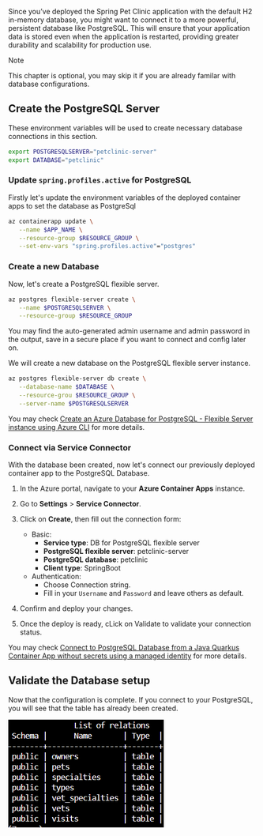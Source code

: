 Since you’ve deployed the Spring Pet Clinic application with the default H2 in-memory database, you might want to connect it to a more powerful, persistent database like PostgreSQL. This will ensure that your application data is stored even when the application is restarted, providing greater durability and scalability for production use.

> [!NOTE]
> This chapter is optional, you may skip it if you are already familar with database configurations.

## Create the PostgreSQL Server

These environment variables will be used to create necessary database connections in this section.

```bash
export POSTGRESQLSERVER="petclinic-server"
export DATABASE="petclinic"
```

### Update `spring.profiles.active` for PostgreSQL

Firstly let's update the environment variables of the deployed container apps to set the database as PostgreSql

```bash
az containerapp update \
   --name $APP_NAME \
   --resource-group $RESOURCE_GROUP \
   --set-env-vars "spring.profiles.active"="postgres"
```

### Create a new Database

Now, let's create a PostgreSQL flexible server.

```bash
az postgres flexible-server create \
   --name $POSTGRESQLSERVER \
   --resource-group $RESOURCE_GROUP
```

You may find the auto-generated admin username and admin password in the output, save in a secure place if you want to connect and config later on.

We will create a new database on the PostgreSQL flexible server instance.

```bash
az postgres flexible-server db create \
   --database-name $DATABASE \
   --resource-grou $RESOURCE_GROUP \
   --server-name $POSTGRESQLSERVER
```

You may check [Create an Azure Database for PostgreSQL - Flexible Server instance using Azure CLI](https://learn.microsoft.com/azure/postgresql/flexible-server/quickstart-create-server-cli) for more details.

### Connect via Service Connector

With the database been created, now let's connect our previously deployed container app to the PostgreSQL Database.

1. In the Azure portal, navigate to your **Azure Container Apps** instance.

2. Go to **Settings** > **Service Connector**.

3. Click on **Create**, then fill out the connection form:

   - Basic:
      - **Service type**: DB for PostgreSQL flexible server
      - **PostgreSQL flexible server**: petclinic-server
      - **PostgreSQL database**: petclinic
      - **Client type**: SpringBoot
   - Authentication:
      - Choose Connection string.
      - Fill in your `Username` and `Password` and leave others as default.

4. Confirm and deploy your changes.

5. Once the deploy is ready, cLick on Validate to validate your connection status.

You may check [Connect to PostgreSQL Database from a Java Quarkus Container App without secrets using a managed identity](https://learn.microsoft.com/azure/container-apps/tutorial-java-quarkus-connect-managed-identity-postgresql-database) for more details.

## Validate the Database setup
Now that the configuration is complete. If you connect to your PostgreSQL, you will see that the table has already been created.

![Diagram of the PostgreSQL.](../media/postgresql.png)
